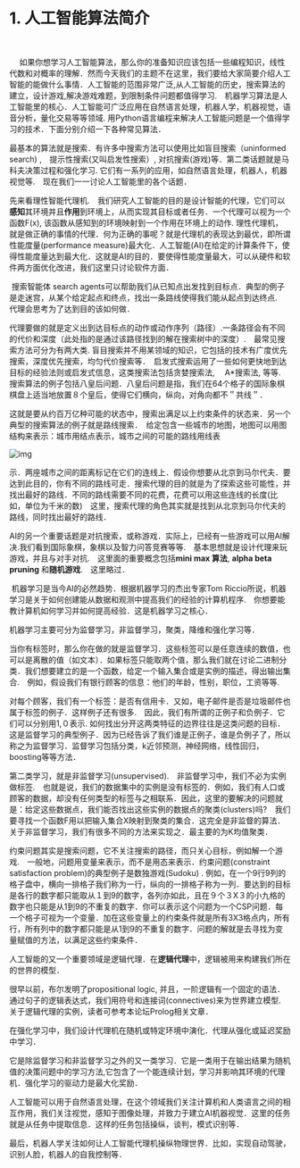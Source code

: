# 1. 人工智能算法简介　

​																			

　	如果你想学习人工智能算法，那么你的准备知识应该包括一些编程知识，线性代数和对概率的理解．然而今天我们的主题不在这里，我们要给大家简要介绍人工智能的能做什么事情．人工智能的范围非常广泛,从人工智能的历史，搜索算法的建立，设计游戏,解决游戏难题，到限制条件问题都值得学习.　机器学习算法是人工智能里的核心．人工智能可广泛应用在自然语言处理，机器人学，机器视觉，语音分析，量化交易等等领域. 用Python语言编程来解决人工智能问题是一个值得学习的技术．下面分别介绍一下各种常见算法．



​	最基本的算法就是搜索．有许多中搜索方法可以使用比如盲目搜索（uninformed search) ,　提示性搜索(又叫启发性搜索）, 对抗搜索(游戏)等．第二类话题就是马科夫决策过程和强化学习. 它们有一系列的应用，如自然语言处理，机器人，机器视觉等.　现在我们一一讨论人工智能里的各个话题．

​	先来看理性智能代理机.　我们研究人工智能的目的是设计智能的代理，它们可以**感知**其环境并且**作用**到环境上，从而实现其目标或者任务．一个代理可以视为一个函数F(x), 该函数从感知到的环境映射到一个作用在环境上的动作. 理性代理机，就是做正确的事情的代理．何为正确的事呢？就是代理机的表现达到最优，即所谓性能度量(performance measure)最大化．人工智能(AI)在给定的计算条件下，使得性能度量达到最大化．这就是AI的目的．要使得性能度量最大，可以从硬件和软件两方面优化改进，我们这里只讨论软件方面．



​	搜索智能体 search agents可以帮助我们从已知点出发找到目标点．典型的例子是走迷宫，从某个给定起点和终点，找出一条路线使得我们能从起点到达终点.　代理会思考为了达到目的该如何做．

代理要做的就是定义出到达目标点的动作或动作序列（路径）.一条路径会有不同的代价和深度（此处指的是通过该路径找到的解在搜索树中的深度）.　最常见搜索方法可分为有两大类. 盲目搜索并不用某领域的知识，它包括的技术有广度优先搜索，深度优先搜索，均匀代价搜索等．　启发式搜索运用了一些如何更快地到达目标的经验法则或启发式信息，这类搜索法包括贪婪搜索法,　 A*搜索法, 等等.　搜索算法的例子包括八皇后问题．八皇后问题是指，我们在64个格子的国际象棋棋盘上适当地放置８个皇后，使得它们横向，纵向，对角向都不＂共线＂．

这就是要从约百万亿种可能的状态中，搜索出满足以上约束条件的状态来．另一个典型的搜索算法的例子就是路线搜索．　给定包含一些城市的地图，地图可以用图结构来表示：城市用结点表示，城市之间的可能的路线用线表





![img](https://timgsa.baidu.com/timg?image&quality=80&size=b9999_10000&sec=1529421953445&di=cf133c4af91217ef369148e2a74ea758&imgtype=0&src=http%3A%2F%2Fwww.jutuw.com%2Fmypic%2Fzt_sbltir%2Fimages%2Fsbltir_feiji.jpg)



示．两座城市之间的距离标记在它们的连线上．假设你想要从北京到马尔代夫．要达到此目的，你有不同的路线可走．搜索代理的目的就是为了探索这些可能性，并找出最好的路线．不同的路线需要不同的花费，花费可以用这些连线的长度(比如，单位为千米的数)　这里，搜索代理的角色其实就是找到从北京到马尔代夫的路线，同时找出最好的路线．



​	AI的另一个重要话题是对抗搜索，或称游戏．实际上，已经有一些游戏可以用AI解决.我们看到国际象棋，象棋以及智力问答竞赛等等.　基本思想就是设计代理来玩游戏，并且与对手对抗.　这里面的重要概念包括**mini max 算法**, **alpha beta pruning** 和**随机游戏**.　这里略过． 



​	机器学习是当今AI的必然趋势．根据机器学习的杰出专家Tom Riccio所说，机器学习是关于如何创建能从数据和观测中提高我们的经验的计算机程序.　你想要能教计算机如何学习并如何提高经验．这是机器学习之核心．　

机器学习主要可分为监督学习，非监督学习，聚类，降维和强化学习等．



​	当你有标签时，那么你在做的就是监督学习．这些标签可以是任意连续的数值，也可以是离散的值（如文本）．如果标签只能取两个值，那么我们就在讨论二进制分类．我们想要建立的是一个函数，给定一个输入集合或是实例的描述，得出输出集合.　例如，假设我们有银行顾客的信息：他们的年龄，性别，职位，工资等等.

对每个顾客，我们有一个标签：是否有信用卡．又如，电子邮件是否是垃圾邮件也属于标签的例子．这样例子还有很多.　因此，我们有所谓的正例子和负例子．它们可以分别用1,０表示. 如何找出分开这两类特征的边界往往是这类问题的目标．这是监督学习的典型例子．因为已经告诉了我们谁是正例子，谁是负例子了，所以称之为监督学习．监督学习包括分类，k近邻预测，神经网络，线性回归，boosting等等方法．



​	第二类学习，就是非监督学习(unsupervised).　非监督学习中，我们不必为实例做标签.　也就是说，我们的数据集中的实例是没有标签的．例如，我们有人口或顾客的数据，却没有任何类型的标签与之相联系．因此，这里的要解决的问题就是：给定这些数据点，我们能否找出这些实例的数据点的聚类(clusters)吗?　我们要寻找一个函数F用以把输入集合X映射到聚类的集合．这完全是非监督的算法．关于非监督学习，我们有很多不同的方法来实现之．最主要的为K均值聚类．



​	约束问题其实是搜索问题，它不关注搜索的路径，而只关心目标，例如解一个游戏.　一般地，问题用变量来表示，而不是用态来表示．约束问题(constraint satisfaction problem)的典型例子是数独游戏(Sudoku) . 例如，在一个9行9列的格子盘中，横向一排格子我们称为一行，纵向的一排格子称为一列．要达到的目标是各行的数字都只能取从１到9的数字，各列亦如此，且在９个３X３的小九格的数字也只能是从1到9的不重复的数字．你可以表示这个问题为一个CSP问题．每一个格子可视为一个变量．加在这些变量上的约束条件就是所有3X3格点内，所有行，所有列中的数字都只能是从1到9的不重复的数字．问题的解就是去寻找为变量赋值的方法，以满足这些约束条件．

​	人工智能的又一个重要领域是逻辑代理．在**逻辑代理**中，逻辑被用来构建我们所在的世界的模型．

很早以前，布尔发明了propositional logic, 并且，一阶逻辑有一个固定的语法．通过句子的逻辑表达式，我们用符号和连接词(connectives)来为世界建立模型. 关于逻辑代理的实例，读者可参考本论坛Prolog相关文章．



​	在强化学习中，我们设计代理机在随机或特定环境中演化．代理从强化或延迟奖励中学习．

它是除监督学习和非监督学习之外的又一类学习．它是一类用于在输出结果为随机值的决策问题中的学习方法,它包含了一个能连续计划，学习并影响其环境的代理机．强化学习的驱动力是最大化奖励．



​	人工智能可以用于自然语言处理，在这个领域我们关注计算机和人类语言之间的相互作用，我们关注视觉，感知于图像处理，并致力于建立AI机器视觉．这里的任务就是从任务中提取信息．这样的任务包括操纵，谈判，模式识别等．

​	最后，机器人学关注如何让人工智能代理机操纵物理世界．比如，实现自动驾驶，识别人脸，机器人的自我控制等．


